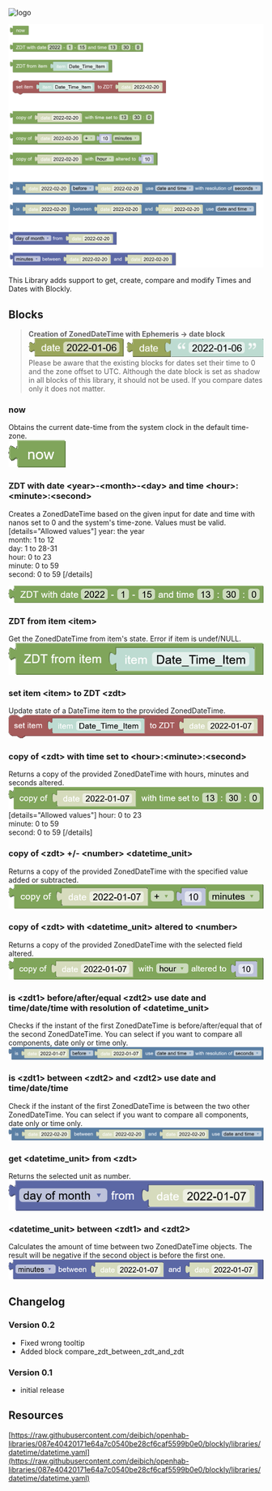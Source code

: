 ![logo](https://www.openhab.org/iconsets/classic/time.png)

![screenshot|579x499, 75%](images/block_screenshot.png)

This Library adds support to get, create, compare and modify Times and Dates with Blockly.

## Blocks
> **Creation of ZonedDateTime with Ephemeris -> date block**  
> ![oh_date|527x42](images/oh_date.png)  
> Please be aware that the existing blocks for dates set their time to 0 and the zone offset to UTC. Although the date block is set as shadow in all blocks of this library, it should not be used. If you compare dates only it does not matter.

### now
Obtains the current date-time from the system clock in the default time-zone.  
![get_zdt_now|113x54, 50%](images/get_zdt_now.png)

### ZDT with date \<year\>-\<month\>-\<day\> and time \<hour\>:\<minute\>:\<second\>
Creates a ZonedDateTime based on the given input for date and time with nanos set to 0 and the system's time-zone. Values must be valid.  
[details="Allowed values"]
year: the year  
month: 1 to 12  
day: 1 to 28-31  
hour: 0 to 23  
minute: 0 to 59  
second: 0 to 59
[/details]  


![get_zdt_from_date_and_time_fields|690x46, 50%](images/get_zdt_from_date_and_time_fields.png)

### ZDT from item \<item\>
Get the ZonedDateTime from item's state. Error if item is undef/NULL.  
![get_zdt_from_oh_item|613x76, 50%](images/get_zdt_from_oh_item.png)

### set item \<item\> to ZDT \<zdt\>
Update state of a DateTime item to the provided ZonedDateTime.  
![set_datetime_item_state_to_zdt|690x63, 50%](images/set_datetime_item_state_to_zdt.png)

### copy of \<zdt\> with time set to \<hour\>:\<minute\>:\<second\>
Returns a copy of the provided ZonedDateTime with hours, minutes and seconds altered.  
![zdt_set_time_with_fields|690x60, 50%](images/zdt_set_time_with_fields.png)
[details="Allowed values"]
hour: 0 to 23  
minute: 0 to 59  
second: 0 to 59
[/details]


### copy of \<zdt\> +/- \<number\> \<datetime_unit\>
Returns a copy of the provided ZonedDateTime with the specified value added or subtracted.  
![zdt_add_unit_to_zdt|690x66, 50%](images/zdt_add_unit_to_zdt.png)

### copy of \<zdt\> with \<datetime_unit\> altered to \<number\>
Returns a copy of the provided ZonedDateTime with the selected field altered.  
![get_zdt_with_altered_unit|690x59, 50%](images/get_zdt_with_altered_unit.png)

### is \<zdt1\> before/after/equal \<zdt2\> use date and time/date/time with resolution of \<datetime_unit\>
Checks if the instant of the first ZonedDateTime is before/after/equal that of the second ZonedDateTime. You can select if you want to compare all components, date only or time only. 
![compare_zdt_with_zdt|690x34, 75%](images/compare_zdt_with_zdt.png)

### is \<zdt1\> between \<zdt2\> and \<zdt2\> use date and time/date/time
Check if the instant of the first ZonedDateTime is between the two other ZonedDateTime. You can select if you want to compare all components, date only or time only. 
![compare_zdt_between_zdt_and_zdt| 75%](images/compare_zdt_between_zdt_and_zdt.png)

### get \<datetime_unit\> from \<zdt\>
Returns the selected unit as number.  
![get_zdt_component|641x76, 50%](images/get_zdt_component.png)

### \<datetime_unit\> between \<zdt1\> and \<zdt2\>
Calculates the amount of time between two ZonedDateTime objects. The result will be negative if the second object is before the first one.  
![units_between_two_zdt|690x52, 50%](images/units_between_two_zdt.png)

## Changelog
### Version 0.2
- Fixed wrong tooltip
- Added block compare_zdt_between_zdt_and_zdt
### Version 0.1
- initial release

## Resources
[https://raw.githubusercontent.com/deibich/openhab-libraries/087e40420171e64a7c0540be28cf6caf5599b0e0/blockly/libraries/datetime/datetime.yaml](https://raw.githubusercontent.com/deibich/openhab-libraries/087e40420171e64a7c0540be28cf6caf5599b0e0/blockly/libraries/datetime/datetime.yaml)